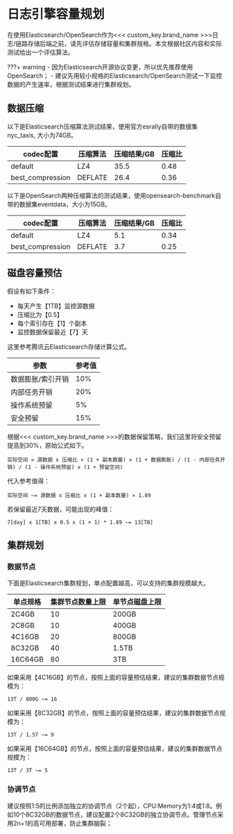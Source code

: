 # 日志引擎容量规划

在使用Elasticsearch/OpenSearch作为<<< custom_key.brand_name >>>日志/链路存储后端之前，请先评估存储容量和集群规格。本文根据社区内容和实际测试给出一个评估算法。

???+ warning
    - 因为Elasticsearch开源协议变更，所以优先推荐使用OpenSearch；
    - 建议先用较小规格的Elasticsearch/OpenSearch测试一下监控数据的产生速率，根据测试结果进行集群规划。

## 数据压缩

以下是Elasticsearch压缩算法测试结果，使用官方esrally自带的数据集nyc_taxis, 大小为74GB。

|codec配置|压缩算法|压缩结果/GB|压缩比|
|---|---|---|---|
|default|LZ4|35.5|0.48|
|best_compression|DEFLATE|26.4|0.36|

以下是OpenSearch两种压缩算法的测试结果，使用opensearch-benchmark自带的数据集eventdata，大小为15GB。

|codec配置|压缩算法|压缩结果/GB|压缩比|
|---|---|---|---|
|default|LZ4|5.1|0.34|
|best_compression|DEFLATE|3.7|0.25|

## 磁盘容量预估

假设有如下条件：

- 每天产生【1TB】监控源数据
- 压缩比为【0.5】
- 每个索引存在【1】个副本
- 监控数据保留最近【7】天

这里参考腾讯云Elasticsearch存储计算公式。

|参数|参考值|
|---|---|
|数据膨胀/索引开销|10%|
|内部任务开销|20%|
|操作系统预留|5%|
|安全预留|15%|

根据<<< custom_key.brand_name >>>的数据保留策略，我们这里将安全预留提高到30%，原始公式如下。

```
实际空间 = 源数据 x 压缩比 × (1 + 副本数量) × (1 + 数据膨胀) / (1 - 内部任务开销) / (1 - 操作系统预留) x (1 + 预留空间)
```

代入参考值得：

```
实际空间 ~= 源数据 x 压缩比 x (1 + 副本数量) × 1.89

```
若保留最近7天数据，可能出现的峰值：

```
7[day] x 1[TB] x 0.5 x (1 + 1) * 1.89 ~= 13[TB]
```

## 集群规划

### 数据节点

下面是Elasticsearch集群规划，单点配置越高，可以支持的集群规模越大。

|单点规格|集群节点数量上限|单节点磁盘上限|
|---|---|---|
|2C4GB|10|200GB|
|2C8GB|10|400GB|
|4C16GB|20|800GB|
|8C32GB|40|1.5TB|
|16C64GB|80|3TB|

如果采用【4C16GB】的节点，按照上面的容量预估结果，建议的集群数据节点规模为：
```
13T / 800G ~= 16
```

如果采用【8C32GB】的节点，按照上面的容量预估结果，建议的集群数据节点规模为：
```
13T / 1.5T ~= 9
```

如果采用【16C64GB】的节点，按照上面的容量预估结果，建议的集群数据节点规模为：
```
13T / 3T ~= 5
```

### 协调节点

建议按照1:5的比例添加独立的协调节点（2个起），CPU:Memory为1:4或1:8。例如10个8C32GB的数据节点，建议配置2个8C32GB的独立协调节点。管理节点采用2n+1的高可用部署，防止集群脑裂；